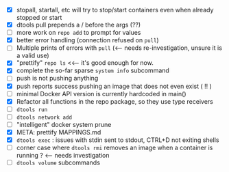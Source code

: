 - [x] stopall, startall, etc will try to stop/start containers even when already stopped or start<br> 
- [x] dtools pull prepends a / before the args (??)
- [ ] more work on `repo add` to prompt for values
- [x] better error handling (connection refused on `pull`)
- [ ] Multiple prints of errors with `pull` (<-- needs re-investigation, unsure it is a valid use)
- [x] "prettify" `repo ls` <<-- it's good enough for now.
- [x] complete the so-far sparse `system info` subcommand
- [ ] push is not pushing anything
- [x] push reports success pushing an image that does not even exist ( !! )
- [ ] minimal Docker API version is currently hardcoded in main() 
- [x] Refactor all functions in the repo package, so they use type receivers
- [ ] `dtools run`
- [ ] `dtools network add`
- [ ] "intelligent" docker system prune
- [x] META: prettify MAPPINGS.md
- [x] `dtools exec` : issues with stdin sent to stdout, CTRL+D not exiting shells
- [ ] corner case where `dtools rmi` removes an image when a container is running ? <-- needs investigation
- [ ] `dtools volume` subcommands

<br><br><br>
